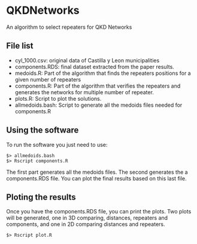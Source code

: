 # QKDNetworks
An algorithm to select repeaters for QKD Networks

## File list

* cyl_1000.csv: original data of Castilla y Leon municipalities
* components.RDS: final dataset extracted from the paper results.
* medoids.R: Part of the algorithm that finds the repeaters positions for a given number of repeaters
* components.R: Part of the algorithm that verifies the repeaters and generates the networks for multiple number of repeater.
* plots.R: Script to plot the solutions.
* allmedoids.bash: Script to generate all the medoids files needed for components.R

## Using the software

To run the software you just need to use:
```
$> allmedoids.bash
$> Rscript components.R
```

The first part generates all the medoids files. The second generates the a components.RDS file. You can plot the final results based on this last file.

## Ploting the results

Once you have the components.RDS file, you can print the plots. Two plots will be generated, one in 3D comparing, distances, repeaters and components, and one in 2D comparing distances and repeaters.

```
$> Rscript plot.R
```